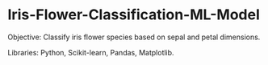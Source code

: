 # Iris-Flower-Classification-ML-Model

Objective: 
Classify iris flower species based on sepal and petal dimensions.

Libraries: 
Python, Scikit-learn, Pandas, Matplotlib.
